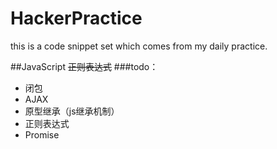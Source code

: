 # HackerPractice
this is a code snippet set which comes from my daily practice.


##JavaScript
~~正则表达式~~
###todo：
* 闭包
* AJAX
* 原型继承（js继承机制）
* 正则表达式
* Promise
